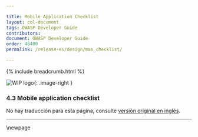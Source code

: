```yaml
---

title: Mobile Application Checklist
layout: col-document
tags: OWASP Developer Guide
contributors:
document: OWASP Developer Guide
order: 46400
permalink: /release-es/design/mas_checklist/

---
```


{% include breadcrumb.html %}

<style type="text/css">
.image-right {
  height: 180px;
  display: block;
  margin-left: auto;
  margin-right: auto;
  float: right;
}
</style>

![WIP logo](../../../assets/images/dg_wip.png "Work in progress"){: .image-right }

### 4.3 Mobile application checklist

No hay traducción para esta página, consulte [versión original en inglés][release0603].

----

[release0603]: https://github.com/OWASP/www-project-developer-guide/blob/main/release/06-design/03-mas-checklist.md

\newpage
